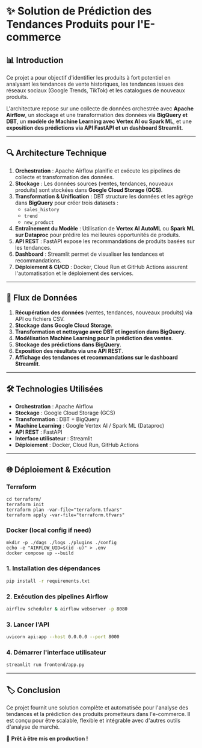 # ✨ Solution de Prédiction des Tendances Produits pour l'E-commerce

## 📊 Introduction
Ce projet a pour objectif d'identifier les produits à fort potentiel en analysant les tendances de vente historiques, les tendances issues des réseaux sociaux (Google Trends, TikTok) et les catalogues de nouveaux produits.

L'architecture repose sur une collecte de données orchestrée avec **Apache Airflow**, un stockage et une transformation des données via **BigQuery et DBT**, un **modèle de Machine Learning avec Vertex AI ou Spark ML**, et une **exposition des prédictions via API FastAPI et un dashboard Streamlit**.

---

## 🔍 Architecture Technique

1. **Orchestration** : Apache Airflow planifie et exécute les pipelines de collecte et transformation des données.
2. **Stockage** : Les données sources (ventes, tendances, nouveaux produits) sont stockées dans **Google Cloud Storage (GCS)**.
3. **Transformation & Unification** : DBT structure les données et les agrège dans **BigQuery** pour créer trois datasets :
   - `sales_history`
   - `trend`
   - `new_product`
4. **Entraînement du Modèle** : Utilisation de **Vertex AI AutoML** ou **Spark ML sur Dataproc** pour prédire les meilleures opportunités de produits.
5. **API REST** : FastAPI expose les recommandations de produits basées sur les tendances.
6. **Dashboard** : Streamlit permet de visualiser les tendances et recommandations.
7. **Déploiement & CI/CD** : Docker, Cloud Run et GitHub Actions assurent l'automatisation et le déploiement des services.

---

## 🚿 Flux de Données
1. **Récupération des données** (ventes, tendances, nouveaux produits) via API ou fichiers CSV.
2. **Stockage dans Google Cloud Storage**.
3. **Transformation et nettoyage avec DBT et ingestion dans BigQuery**.
4. **Modélisation Machine Learning pour la prédiction des ventes**.
5. **Stockage des prédictions dans BigQuery**.
6. **Exposition des résultats via une API REST**.
7. **Affichage des tendances et recommandations sur le dashboard Streamlit**.

---

## 🛠️ Technologies Utilisées
- **Orchestration** : Apache Airflow
- **Stockage** : Google Cloud Storage (GCS)
- **Transformation** : DBT + BigQuery
- **Machine Learning** : Google Vertex AI / Spark ML (Dataproc)
- **API REST** : FastAPI
- **Interface utilisateur** : Streamlit
- **Déploiement** : Docker, Cloud Run, GitHub Actions

---

## 🌐 Déploiement & Exécution
### Terraform
```
cd terraform/
terraform init
terraform plan -var-file="terraform.tfvars"
terraform apply -var-file="terraform.tfvars"
```
### Docker (local config if need)
```
mkdir -p ./dags ./logs ./plugins ./config
echo -e "AIRFLOW_UID=$(id -u)" > .env
docker compose up --build   
```
### 1. **Installation des dépendances**
```bash
pip install -r requirements.txt
```

### 2. **Exécution des pipelines Airflow**
```bash
airflow scheduler & airflow webserver -p 8080
```

### 3. **Lancer l'API**
```bash
uvicorn api:app --host 0.0.0.0 --port 8000
```

### 4. **Démarrer l'interface utilisateur**
```bash
streamlit run frontend/app.py
```

---

## 🏷️ Conclusion
Ce projet fournit une solution complète et automatisée pour l'analyse des tendances et la prédiction des produits prometteurs dans l'e-commerce. Il est conçu pour être scalable, flexible et intégrable avec d'autres outils d'analyse de marché.

🚀 **Prêt à être mis en production !**
